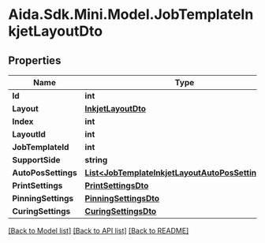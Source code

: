 # Aida.Sdk.Mini.Model.JobTemplateInkjetLayoutDto

## Properties

Name | Type | Description | Notes
------------ | ------------- | ------------- | -------------
**Id** | **int** |  | [optional] 
**Layout** | [**InkjetLayoutDto**](InkjetLayoutDto.md) |  | [optional] 
**Index** | **int** |  | [optional] 
**LayoutId** | **int** |  | [optional] 
**JobTemplateId** | **int** |  | [optional] 
**SupportSide** | **string** |  | [optional] 
**AutoPosSettings** | [**List&lt;JobTemplateInkjetLayoutAutoPosSettingsDto&gt;**](JobTemplateInkjetLayoutAutoPosSettingsDto.md) |  | [optional] 
**PrintSettings** | [**PrintSettingsDto**](PrintSettingsDto.md) |  | [optional] 
**PinningSettings** | [**PinningSettingsDto**](PinningSettingsDto.md) |  | [optional] 
**CuringSettings** | [**CuringSettingsDto**](CuringSettingsDto.md) |  | [optional] 

[[Back to Model list]](../README.md#documentation-for-models) [[Back to API list]](../README.md#documentation-for-api-endpoints) [[Back to README]](../README.md)

